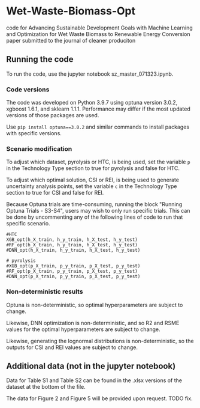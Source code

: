 # Wet-Waste-Biomass-Opt
code for Advancing Sustainable Development Goals with Machine Learning and Optimization for Wet Waste Biomass to Renewable Energy Conversion paper submitted to the journal of cleaner produciton

## Running the code

To run the code, use the jupyter notebook sz_master_071323.ipynb.  

### Code versions

The code was developed on Python 3.9.7 using optuna version 3.0.2, xgboost 1.6.1, and sklearn 1.1.1.  Performance may differ if the most updated versions of those packages are used.

Use ```pip install optuna==3.0.2``` and similar commands to install packages with specific versions.

### Scenario modification

To adjust which dataset, pyrolysis or HTC, is being used, set the variable ```p``` in the Technology Type section to true for pyrolysis and false for HTC.

To adjust which optimal solution, CSI or REI, is being used to generate uncertainty analysis points, set the variable ```c``` in the Technology Type section to true for CSI and false for REI.

Because Optuna trials are time-consuming, running the block "Running Optuna Trials - S3-S4", users may wish to only run specific trials.  This can be done by uncommenting any of the following lines of code to run that specific scenario.

```
#HTC
XGB_opt(h_X_train, h_y_train, h_X_test, h_y_test)
#RF_opt(h_X_train, h_y_train, h_X_test, h_y_test)
#DNN_opt(h_X_train, h_y_train, h_X_test, h_y_test)

# pyrolysis
#XGB_opt(p_X_train, p_y_train, p_X_test, p_y_test)
#RF_opt(p_X_train, p_y_train, p_X_test, p_y_test)
#DNN_opt(p_X_train, p_y_train, p_X_test, p_y_test)
```

### Non-deterministic results
Optuna is non-deterministic, so optimal hyperparameters are subject to change.

Likewise, DNN optimization is non-deterministic, and so R2 and RSME values for the optimal hyperparameters are subject to change.

Likewise, generating the lognormal distributions is non-deterministic, so the outputs for CSI and REI values are subject to change.  

## Additional data (not in the jupyter notebook)

Data for Table S1 and Table S2 can be found in the .xlsx versions of the dataset at the bottom of the file.

The data for Figure 2 and Figure 5 will be provided upon request.  TODO fix.

